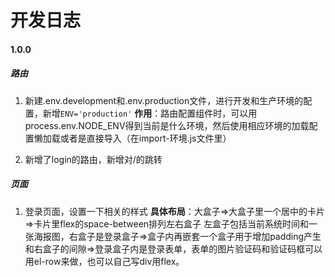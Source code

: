 # 开发日志

#### 1.0.0
##### 路由
1. 新建.env.development和.env.production文件，进行开发和生产环境的配置，新增`ENV='production'`
   **作用**：路由配置组件时，可以用process.env.NODE_ENV得到当前是什么环境，然后使用相应环境的加载配置懒加载或者是直接导入（在import-环境.js文件里）

2. 新增了login的路由，新增对/的跳转

##### 页面
1. 登录页面，设置一下相关的样式
**具体布局**：大盒子=>大盒子里一个居中的卡片=>卡片里flex的space-between排列左右盒子
左盒子包括当前系统时间和一张海报图，右盒子是登录盒子=>盒子内再嵌套一个盒子用于增加padding产生和右盒子的间隙=>登录盒子内是登录表单，表单的图片验证码和验证码框可以用el-row来做，也可以自己写div用flex。